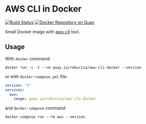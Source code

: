 # AWS CLI in Docker

[![Build Status](https://travis-ci.org/rekurzia/aws-cli-docker.svg?branch=master)](https://travis-ci.org/rekurzia/aws-cli-docker)
[![Docker Repository on Quay](https://quay.io/repository/rekurzia/aws-cli-docker/status "Docker Repository on Quay")](https://quay.io/repository/rekurzia/aws-cli-docker)

Small Docker image with [aws-cli](https://github.com/aws/aws-cli) tool.

## Usage

With `docker` command:

```console
docker run -i -t --rm quay.io/rekurzia/aws-cli-docker --version
```

or with `docker-compose.yml` file:

```yaml
version: "2"
services:
  aws:
    image: quay.io/rekurzia/aws-cli-docker
```


and `docker-compose` command:

```console
docker-compose run --rm aws --version
```

